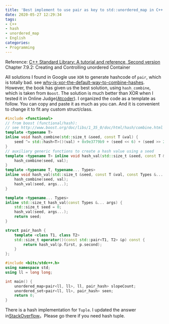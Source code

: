 ```yaml
---
title: 'Best implement to use pair as key to std::unordered_map in C++'
date: 2020-05-27 12:29:34
tags:
- C++
- hash
- unordered_map
- English
categories:
- Programming
---
```


Reference: [C++ Standard Library: A tutorial and reference, Second version](https://www.mica.edu.vn/perso/Vu-Hai/EE3490/Ref/The%20C++Standard%20Library%20-%202nd%20Edition.pdf) Chapter 7.9.2: Creating and Controlling unordered Container

All solutions I found in Google use `XOR` to generate hashcode of `pair`, which is totally bad. see [why-is-xor-the-default-way-to-combine-hashes](https://stackoverflow.com/questions/5889238/why-is-xor-the-default-way-to-combine-hashes). However, the book has given us the best solution, using `hash_combine`, which is taken from `Boost`. The solution is much better than XOR when I tested it in Online Judge([Atcoder](https://atcoder.jp/contests/abc168/tasks/abc168_e)). I organized the code as a template as follow. You can copy and paste it as much as you can. And it is convenient to change it to fit any custom struct/class.

```cpp
#include <functional>
// from boost (functional/hash):
// see http://www.boost.org/doc/libs/1_35_0/doc/html/hash/combine.html template
template <typename T>
inline void hash_combine(std::size_t &seed, const T &val) {
    seed ^= std::hash<T>()(val) + 0x9e3779b9 + (seed << 6) + (seed >> 2);
}
// auxiliary generic functions to create a hash value using a seed
template <typename T> inline void hash_val(std::size_t &seed, const T &val) {
    hash_combine(seed, val);
}
template <typename T, typename... Types>
inline void hash_val(std::size_t &seed, const T &val, const Types &... args) {
    hash_combine(seed, val);
    hash_val(seed, args...);
}

template <typename... Types>
inline std::size_t hash_val(const Types &... args) {
    std::size_t seed = 0;
    hash_val(seed, args...);
    return seed;
}

struct pair_hash {
    template <class T1, class T2>
    std::size_t operator()(const std::pair<T1, T2> &p) const {
        return hash_val(p.first, p.second);
    }
};

#include <bits/stdc++.h>
using namespace std;
using ll = long long;

int main() {
    unordered_map<pair<ll, ll>, ll, pair_hash> slopeCount;
    unordered_set<pair<ll, ll>, pair_hash> seen;
    return 0;
}
```

There is a hash implementation for `Tuple`. I updated the answer in[StackOverflow](https://stackoverflow.com/a/62035742/6393787)。Please go there if you need hash tuple.